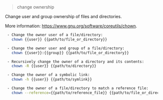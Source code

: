 > change ownership

Change user and group ownership of files and directories.

More information: https://www.gnu.org/software/coreutils/chown.

```bash
 - Change the owner user of a file/directory:
   chown {{user}} {{path/to/file_or_directory}}

 - Change the owner user and group of a file/directory:
   chown {{user}}:{{group}} {{path/to/file_or_directory}}

 - Recursively change the owner of a directory and its contents:
   chown -R {{user}} {{path/to/directory}}

 - Change the owner of a symbolic link:
   chown -h {{user}} {{path/to/symlink}}

 - Change the owner of a file/directory to match a reference file:
   chown --reference={{path/to/reference_file}} {{path/to/file_or_directory}}
```